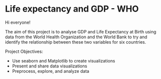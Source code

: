 # Life expectancy and GDP - WHO
 
Hi everyone! 

The aim of this project is to analyse GDP and Life Expectancy at Birth using data from the World Health Organization and the World Bank to try and identify the relationship between these two variables for six countries.

Project Objectives:

- Use seaborn and Matplotlib to create visualizations
- Present and share data visualizations
- Preprocess, explore, and analyze data
